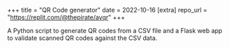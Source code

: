 +++
title = "QR Code generator"
date = 2022-10-16
[extra]
repo_url = "https://replit.com/@thepirate/ayqr"
+++

A Python script to generate QR codes from a CSV file and a Flask web app to validate scanned QR codes against the CSV data.